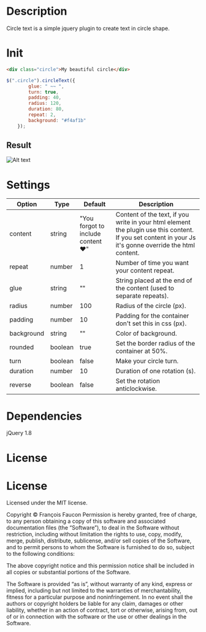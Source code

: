 # Description

Circle text is a simple jquery plugin to create text in circle shape. 

# Init

```html
<div class="circle">My beautiful circle</div>
```

```js
$(".circle").circleText({
        glue: " ~~ ",
        turn: true,
        padding: 40,
        radius: 120,
        duration: 80,
        repeat: 2,
        background: "#f4af1b"
    });
```

## Result 

![Alt text](https://i.ibb.co/9NvHPYs/Capture.png "Circle text exampl")

# Settings

Option | Type | Default | Description
------ | ---- | ------- | -----------
content | string | "You forgot to include content ❤" | Content of the text, if you write in your html element the plugin use this content. If you set content in your Js it's gonne override the html content.
repeat | number | 1 | Number of time you want your content repeat.
glue | string | "" | String placed at the end of the content (used to separate repeats).
radius | number | 100 | Radius of the circle (px).
padding | number | 10 | Padding for the container don't set this in css (px).
background | string | "" | Color of background.
rounded | boolean | true | Set the border radius of the container at 50%.
turn | boolean | false | Make your circle turn.
duration | number | 10 | Duration of one rotation (s).
reverse | boolean | false | Set the rotation anticlockwise.

# Dependencies

jQuery 1.8

# License

# License

Licensed under the MIT license.

Copyright © François Faucon
Permission is hereby granted, free of charge, to any person obtaining a copy of this software and associated documentation files (the “Software”), to deal in the Software without restriction, including without limitation the rights to use, copy, modify, merge, publish, distribute, sublicense, and/or sell copies of the Software, and to permit persons to whom the Software is furnished to do so, subject to the following conditions:

The above copyright notice and this permission notice shall be included in all copies or substantial portions of the Software.

The Software is provided “as is”, without warranty of any kind, express or implied, including but not limited to the warranties of merchantability, fitness for a particular purpose and noninfringement. In no event shall the authors or copyright holders be liable for any claim, damages or other liability, whether in an action of contract, tort or otherwise, arising from, out of or in connection with the software or the use or other dealings in the Software.
